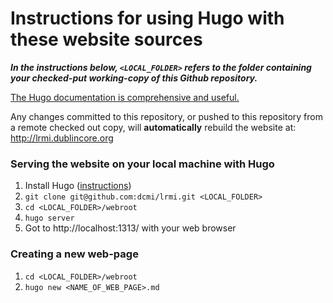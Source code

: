 # Instructions for using Hugo with these website sources

***In the instructions below, `<LOCAL_FOLDER>` refers to the folder containing your checked-put working-copy of this Github repository.***

[The Hugo documentation is comprehensive and useful.](https://gohugo.io/documentation/)

Any changes committed to this repository, or pushed to this repository from a remote checked out copy, will **automatically** rebuild the website at: http://lrmi.dublincore.org

### Serving the website on your local machine with Hugo
1. Install Hugo ([instructions](https://gohugo.io/getting-started/installing/))
2. `git clone git@github.com:dcmi/lrmi.git <LOCAL_FOLDER>`
3. `cd <LOCAL_FOLDER>/webroot`
4. `hugo server`
5. Got to http://localhost:1313/ with your web browser

### Creating a new web-page

1. `cd <LOCAL_FOLDER>/webroot`
2. `hugo new <NAME_OF_WEB_PAGE>.md`

